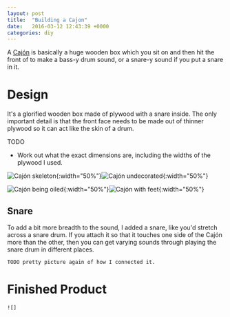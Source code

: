 ```yaml
---
layout: post
title:  "Building a Cajon"
date:   2016-03-12 12:43:39 +0000
categories: diy
---
```


A [Cajón](https://en.wikipedia.org/wiki/Caj%C3%B3n) is basically a huge wooden box which you sit on and then hit the front of to make a bass-y drum sound, or a snare-y sound if you put a snare in it.

# Design #

It's a glorified wooden box made of plywood with a snare inside.  The only important detail is that the front face needs to be made out of thinner plywood so it can act like the skin of a drum.

TODO

 * Work out what the exact dimensions are, including the widths of the plywood I used.
 
![Cajón skeleton](/images/cajon-skeleton.jpg){:width="50%"}![Cajón undecorated](/images/cajon-not-decorated.jpg){:width="50%"}

![Cajón being oiled](/images/cajon-oiling.jpg){:width="50%"}![Cajón with feet](/images/cajon-feet.jpg){:width="50%"}

## Snare ##

To add a bit more breadth to the sound, I added a snare, like you'd stretch across a snare drum.  If you attach it so that it touches one side of the Cajón more than the other, then you can get varying sounds through playing the snare drum in different places.

    TODO pretty picture again of how I connected it.

# Finished Product #

    ![]